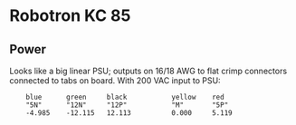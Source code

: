 Robotron KC 85
==============


Power
-----

Looks like a big linear PSU; outputs on 16/18 AWG to flat crimp connectors
connected to tabs on board. With 200 VAC input to PSU:

        blue      green     black           yellow    red
        "5N"      "12N"     "12P"           "M"       "5P"
        -4.985    -12.115   12.113          0.000     5.119
